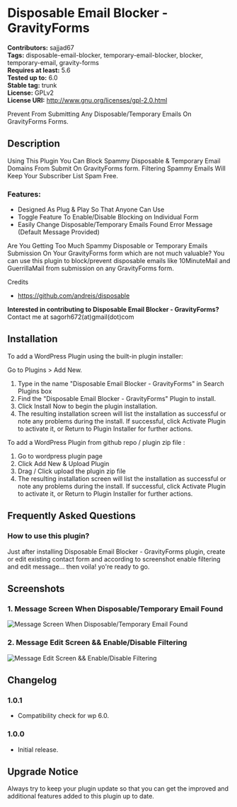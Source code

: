# Disposable Email Blocker - GravityForms

**Contributors:** sajjad67 \
**Tags:** disposable-email-blocker, temporary-email-blocker, blocker, temporary-email, gravity-forms \
**Requires at least:** 5.6 \
**Tested up to:** 6.0 \
**Stable tag:** trunk \
**License:** GPLv2 \
**License URI:** http://www.gnu.org/licenses/gpl-2.0.html

Prevent From Submitting Any Disposable/Temporary Emails On GravityForms Forms.

## Description

Using This Plugin You Can Block Spammy Disposable & Temporary Email Domains From Submit On GravityForms form. Filtering Spammy Emails Will Keep Your Subscriber List Spam Free.

### Features:

- Designed As Plug & Play So That Anyone Can Use
- Toggle Feature To Enable/Disable Blocking on Individual Form
- Easily Change Disposable/Temporary Emails Found Error Message (Default Message Provided)

Are You Getting Too Much Spammy Disposable or Temporary Emails Submission On Your GravityForms form which are not much valuable? You can use this plugin to block/prevent disposable emails like 10MinuteMail and GuerrillaMail from submission on any GravityForms form.

Credits
- https://github.com/andreis/disposable

**Interested in contributing to Disposable Email Blocker - GravityForms?**
Contact me at sagorh672(at)gmail(dot)com

## Installation

To add a WordPress Plugin using the built-in plugin installer:

Go to Plugins > Add New.

1. Type in the name "Disposable Email Blocker - GravityForms" in Search Plugins box
2. Find the "Disposable Email Blocker - GravityForms" Plugin to install.
3. Click Install Now to begin the plugin installation.
4. The resulting installation screen will list the installation as successful or note any problems during the install.
If successful, click Activate Plugin to activate it, or Return to Plugin Installer for further actions.

To add a WordPress Plugin from github repo / plugin zip file :
1. Go to wordpress plugin page
2. Click Add New & Upload Plugin
3. Drag / Click upload the plugin zip file
4. The resulting installation screen will list the installation as successful or note any problems during the install.
If successful, click Activate Plugin to activate it, or Return to Plugin Installer for further actions.

## Frequently Asked Questions

### How to use this plugin?

Just after installing Disposable Email Blocker - GravityForms plugin, create or edit existing contact form and according to screenshot enable filtering and edit message... then voila! yo're ready to go.

## Screenshots

### 1. Message Screen When Disposable/Temporary Email Found

![Message Screen When Disposable/Temporary Email Found](https://ps.w.org/disposable-email-blocker-gravityforms/assets/screenshot-1.png)

### 2. Message Edit Screen && Enable/Disable Filtering

![Message Edit Screen && Enable/Disable Filtering](https://ps.w.org/disposable-email-blocker-gravityforms/assets/screenshot-2.png)


## Changelog

### 1.0.1

- Compatibility check for wp 6.0.
### 1.0.0

- Initial release.

## Upgrade Notice

Always try to keep your plugin update so that you can get the improved and additional features added to this plugin up to date.
